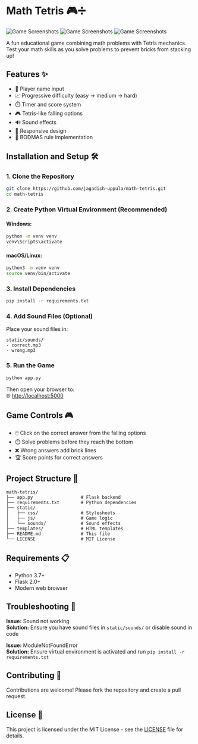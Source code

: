 # Math Tetris 🎮➗

![Game Screenshots](./screenshot.jpg)
![Game Screenshots](./screenshot1.jpg)
![Game Screenshots](./screenshot2.jpg)


A fun educational game combining math problems with Tetris mechanics. Test your math skills as you solve problems to prevent bricks from stacking up!

## Features ✨

- 👤 Player name input
- 📈 Progressive difficulty (easy → medium → hard)
- ⏱️ Timer and score system
- 🎮 Tetris-like falling options
- 🔊 Sound effects
- 📱 Responsive design
- 🧮 BODMAS rule implementation

## Installation and Setup 🛠️

### 1. Clone the Repository

```bash
git clone https://github.com/jagadish-uppula/math-tetris.git
cd math-tetris
```

### 2. Create Python Virtual Environment (Recommended)

#### Windows:
```bash
python -m venv venv
venv\Scripts\activate
```

#### macOS/Linux:
```bash
python3 -m venv venv
source venv/bin/activate
```

### 3. Install Dependencies

```bash
pip install -r requirements.txt
```

### 4. Add Sound Files (Optional)

Place your sound files in:
```
static/sounds/
- correct.mp3
- wrong.mp3
```

### 5. Run the Game

```bash
python app.py
```

Then open your browser to:  
🌐 [http://localhost:5000](http://localhost:5000)

## Game Controls 🎮

- 🖱️ Click on the correct answer from the falling options
- ⏱️ Solve problems before they reach the bottom
- ❌ Wrong answers add brick lines
- 🏆 Score points for correct answers

## Project Structure 📂

```
math-tetris/
├── app.py                  # Flask backend
├── requirements.txt        # Python dependencies
├── static/
│   ├── css/                # Stylesheets
│   ├── js/                 # Game logic
│   └── sounds/             # Sound effects
├── templates/              # HTML templates
├── README.md               # This file
└── LICENSE                 # MIT License
```

## Requirements 📋

- Python 3.7+
- Flask 2.0+
- Modern web browser

## Troubleshooting 🔧

**Issue:** Sound not working  
**Solution:** Ensure you have sound files in `static/sounds/` or disable sound in code

**Issue:** ModuleNotFoundError  
**Solution:** Ensure virtual environment is activated and run `pip install -r requirements.txt`

## Contributing 🤝

Contributions are welcome! Please fork the repository and create a pull request.

## License 📜

This project is licensed under the MIT License - see the [LICENSE](./LICENSE) file for details.
